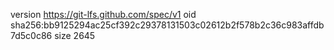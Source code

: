 version https://git-lfs.github.com/spec/v1
oid sha256:bb9125294ac25cf392c29378131503c02612b2f578b2c36c983affdb7d5c0c86
size 2645
